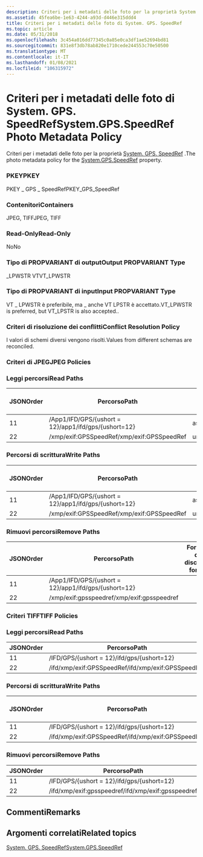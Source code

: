 ```yaml
---
description: Criteri per i metadati delle foto per la proprietà System. GPS. SpeedRef.
ms.assetid: 45fea6be-1e63-4244-a93d-d446e315ddd4
title: Criteri per i metadati delle foto di System. GPS. SpeedRef
ms.topic: article
ms.date: 05/31/2018
ms.openlocfilehash: 3c454a016dd77345c0a85e0ca3df1ae52694bd81
ms.sourcegitcommit: 831e8f3db78ab820e1710cede244553c70e50500
ms.translationtype: MT
ms.contentlocale: it-IT
ms.lasthandoff: 01/08/2021
ms.locfileid: "106315972"
---
```

# <a name="systemgpsspeedref-photo-metadata-policy"></a><span data-ttu-id="8c316-103">Criteri per i metadati delle foto di System. GPS. SpeedRef</span><span class="sxs-lookup"><span data-stu-id="8c316-103">System.GPS.SpeedRef Photo Metadata Policy</span></span>

<span data-ttu-id="8c316-104">Criteri per i metadati delle foto per la proprietà [System. GPS. SpeedRef](../properties/props-system-gps-speedref.md) .</span><span class="sxs-lookup"><span data-stu-id="8c316-104">The photo metadata policy for the [System.GPS.SpeedRef](../properties/props-system-gps-speedref.md) property.</span></span>

### <a name="pkey"></a><span data-ttu-id="8c316-105">PKEY</span><span class="sxs-lookup"><span data-stu-id="8c316-105">PKEY</span></span>

<span data-ttu-id="8c316-106">PKEY \_ GPS \_ SpeedRef</span><span class="sxs-lookup"><span data-stu-id="8c316-106">PKEY\_GPS\_SpeedRef</span></span>

### <a name="containers"></a><span data-ttu-id="8c316-107">Contenitori</span><span class="sxs-lookup"><span data-stu-id="8c316-107">Containers</span></span>

<span data-ttu-id="8c316-108">JPEG, TIFF</span><span class="sxs-lookup"><span data-stu-id="8c316-108">JPEG, TIFF</span></span>

### <a name="read-only"></a><span data-ttu-id="8c316-109">Read-Only</span><span class="sxs-lookup"><span data-stu-id="8c316-109">Read-Only</span></span>

<span data-ttu-id="8c316-110">No</span><span class="sxs-lookup"><span data-stu-id="8c316-110">No</span></span>

### <a name="output-propvariant-type"></a><span data-ttu-id="8c316-111">Tipo di PROPVARIANT di output</span><span class="sxs-lookup"><span data-stu-id="8c316-111">Output PROPVARIANT Type</span></span>

<span data-ttu-id="8c316-112">\_LPWSTR VT</span><span class="sxs-lookup"><span data-stu-id="8c316-112">VT\_LPWSTR</span></span>

### <a name="input-propvariant-type"></a><span data-ttu-id="8c316-113">Tipo di PROPVARIANT di input</span><span class="sxs-lookup"><span data-stu-id="8c316-113">Input PROPVARIANT Type</span></span>

<span data-ttu-id="8c316-114">VT \_ LPWSTR è preferibile, ma \_ anche VT LPSTR è accettato.</span><span class="sxs-lookup"><span data-stu-id="8c316-114">VT\_LPWSTR is preferred, but VT\_LPSTR is also accepted..</span></span>

### <a name="conflict-resolution-policy"></a><span data-ttu-id="8c316-115">Criteri di risoluzione dei conflitti</span><span class="sxs-lookup"><span data-stu-id="8c316-115">Conflict Resolution Policy</span></span>

<span data-ttu-id="8c316-116">I valori di schemi diversi vengono risolti.</span><span class="sxs-lookup"><span data-stu-id="8c316-116">Values from different schemas are reconciled.</span></span>

### <a name="jpeg-policies"></a><span data-ttu-id="8c316-117">Criteri di JPEG</span><span class="sxs-lookup"><span data-stu-id="8c316-117">JPEG Policies</span></span>

### <a name="read-paths"></a><span data-ttu-id="8c316-118">Leggi percorsi</span><span class="sxs-lookup"><span data-stu-id="8c316-118">Read Paths</span></span>



| <span data-ttu-id="8c316-119">JSON</span><span class="sxs-lookup"><span data-stu-id="8c316-119">Order</span></span> | <span data-ttu-id="8c316-120">Percorso</span><span class="sxs-lookup"><span data-stu-id="8c316-120">Path</span></span>                      | <span data-ttu-id="8c316-121">Formato disco</span><span class="sxs-lookup"><span data-stu-id="8c316-121">Disk Format</span></span> |
|-------|---------------------------|-------------|
| <span data-ttu-id="8c316-122">1</span><span class="sxs-lookup"><span data-stu-id="8c316-122">1</span></span>     | <span data-ttu-id="8c316-123">/App1/IFD/GPS/{ushort = 12}</span><span class="sxs-lookup"><span data-stu-id="8c316-123">/app1/ifd/gps/{ushort=12}</span></span> | <span data-ttu-id="8c316-124">ascii</span><span class="sxs-lookup"><span data-stu-id="8c316-124">ascii</span></span>       |
| <span data-ttu-id="8c316-125">2</span><span class="sxs-lookup"><span data-stu-id="8c316-125">2</span></span>     | <span data-ttu-id="8c316-126">/xmp/exif:GPSSpeedRef</span><span class="sxs-lookup"><span data-stu-id="8c316-126">/xmp/exif:GPSSpeedRef</span></span>     | <span data-ttu-id="8c316-127">unicode</span><span class="sxs-lookup"><span data-stu-id="8c316-127">unicode</span></span>     |



 

### <a name="write-paths"></a><span data-ttu-id="8c316-128">Percorsi di scrittura</span><span class="sxs-lookup"><span data-stu-id="8c316-128">Write Paths</span></span>



| <span data-ttu-id="8c316-129">JSON</span><span class="sxs-lookup"><span data-stu-id="8c316-129">Order</span></span> | <span data-ttu-id="8c316-130">Percorso</span><span class="sxs-lookup"><span data-stu-id="8c316-130">Path</span></span>                      | <span data-ttu-id="8c316-131">Formato disco</span><span class="sxs-lookup"><span data-stu-id="8c316-131">Disk Format</span></span> |
|-------|---------------------------|-------------|
| <span data-ttu-id="8c316-132">1</span><span class="sxs-lookup"><span data-stu-id="8c316-132">1</span></span>     | <span data-ttu-id="8c316-133">/App1/IFD/GPS/{ushort = 12}</span><span class="sxs-lookup"><span data-stu-id="8c316-133">/app1/ifd/gps/{ushort=12}</span></span> | <span data-ttu-id="8c316-134">ascii</span><span class="sxs-lookup"><span data-stu-id="8c316-134">ascii</span></span>       |
| <span data-ttu-id="8c316-135">2</span><span class="sxs-lookup"><span data-stu-id="8c316-135">2</span></span>     | <span data-ttu-id="8c316-136">/xmp/exif:GPSSpeedRef</span><span class="sxs-lookup"><span data-stu-id="8c316-136">/xmp/exif:GPSSpeedRef</span></span>     | <span data-ttu-id="8c316-137">unicode</span><span class="sxs-lookup"><span data-stu-id="8c316-137">unicode</span></span>     |



 

### <a name="remove-paths"></a><span data-ttu-id="8c316-138">Rimuovi percorsi</span><span class="sxs-lookup"><span data-stu-id="8c316-138">Remove Paths</span></span>



| <span data-ttu-id="8c316-139">JSON</span><span class="sxs-lookup"><span data-stu-id="8c316-139">Order</span></span> | <span data-ttu-id="8c316-140">Percorso</span><span class="sxs-lookup"><span data-stu-id="8c316-140">Path</span></span>                      | <span data-ttu-id="8c316-141">Formato del disco</span><span class="sxs-lookup"><span data-stu-id="8c316-141">Disk format</span></span> |
|-------|---------------------------|-------------|
| <span data-ttu-id="8c316-142">1</span><span class="sxs-lookup"><span data-stu-id="8c316-142">1</span></span>     | <span data-ttu-id="8c316-143">/App1/IFD/GPS/{ushort = 12}</span><span class="sxs-lookup"><span data-stu-id="8c316-143">/app1/ifd/gps/{ushort=12}</span></span> |             |
| <span data-ttu-id="8c316-144">2</span><span class="sxs-lookup"><span data-stu-id="8c316-144">2</span></span>     | <span data-ttu-id="8c316-145">/xmp/exif:gpsspeedref</span><span class="sxs-lookup"><span data-stu-id="8c316-145">/xmp/exif:gpsspeedref</span></span>     |             |



 

### <a name="tiff-policies"></a><span data-ttu-id="8c316-146">Criteri TIFF</span><span class="sxs-lookup"><span data-stu-id="8c316-146">TIFF Policies</span></span>

### <a name="read-paths"></a><span data-ttu-id="8c316-147">Leggi percorsi</span><span class="sxs-lookup"><span data-stu-id="8c316-147">Read Paths</span></span>



| <span data-ttu-id="8c316-148">JSON</span><span class="sxs-lookup"><span data-stu-id="8c316-148">Order</span></span> | <span data-ttu-id="8c316-149">Percorso</span><span class="sxs-lookup"><span data-stu-id="8c316-149">Path</span></span>                      |         |
|-------|---------------------------|---------|
| <span data-ttu-id="8c316-150">1</span><span class="sxs-lookup"><span data-stu-id="8c316-150">1</span></span>     | <span data-ttu-id="8c316-151">/IFD/GPS/{ushort = 12}</span><span class="sxs-lookup"><span data-stu-id="8c316-151">/ifd/gps/{ushort=12}</span></span>      | <span data-ttu-id="8c316-152">ascii</span><span class="sxs-lookup"><span data-stu-id="8c316-152">ascii</span></span>   |
| <span data-ttu-id="8c316-153">2</span><span class="sxs-lookup"><span data-stu-id="8c316-153">2</span></span>     | <span data-ttu-id="8c316-154">/ifd/xmp/exif:GPSSpeedRef</span><span class="sxs-lookup"><span data-stu-id="8c316-154">/ifd/xmp/exif:GPSSpeedRef</span></span> | <span data-ttu-id="8c316-155">unicode</span><span class="sxs-lookup"><span data-stu-id="8c316-155">unicode</span></span> |



 

### <a name="write-paths"></a><span data-ttu-id="8c316-156">Percorsi di scrittura</span><span class="sxs-lookup"><span data-stu-id="8c316-156">Write Paths</span></span>



| <span data-ttu-id="8c316-157">JSON</span><span class="sxs-lookup"><span data-stu-id="8c316-157">Order</span></span> | <span data-ttu-id="8c316-158">Percorso</span><span class="sxs-lookup"><span data-stu-id="8c316-158">Path</span></span>                      | <span data-ttu-id="8c316-159">Formato disco</span><span class="sxs-lookup"><span data-stu-id="8c316-159">Disk Format</span></span> |
|-------|---------------------------|-------------|
| <span data-ttu-id="8c316-160">1</span><span class="sxs-lookup"><span data-stu-id="8c316-160">1</span></span>     | <span data-ttu-id="8c316-161">/IFD/GPS/{ushort = 12}</span><span class="sxs-lookup"><span data-stu-id="8c316-161">/ifd/gps/{ushort=12}</span></span>      | <span data-ttu-id="8c316-162">ascii</span><span class="sxs-lookup"><span data-stu-id="8c316-162">ascii</span></span>       |
| <span data-ttu-id="8c316-163">2</span><span class="sxs-lookup"><span data-stu-id="8c316-163">2</span></span>     | <span data-ttu-id="8c316-164">/ifd/xmp/exif:GPSSpeedRef</span><span class="sxs-lookup"><span data-stu-id="8c316-164">/ifd/xmp/exif:GPSSpeedRef</span></span> | <span data-ttu-id="8c316-165">unicode</span><span class="sxs-lookup"><span data-stu-id="8c316-165">unicode</span></span>     |



 

### <a name="remove-paths"></a><span data-ttu-id="8c316-166">Rimuovi percorsi</span><span class="sxs-lookup"><span data-stu-id="8c316-166">Remove Paths</span></span>



| <span data-ttu-id="8c316-167">JSON</span><span class="sxs-lookup"><span data-stu-id="8c316-167">Order</span></span> | <span data-ttu-id="8c316-168">Percorso</span><span class="sxs-lookup"><span data-stu-id="8c316-168">Path</span></span>                      |
|-------|---------------------------|
| <span data-ttu-id="8c316-169">1</span><span class="sxs-lookup"><span data-stu-id="8c316-169">1</span></span>     | <span data-ttu-id="8c316-170">/IFD/GPS/{ushort = 12}</span><span class="sxs-lookup"><span data-stu-id="8c316-170">/ifd/gps/{ushort=12}</span></span>      |
| <span data-ttu-id="8c316-171">2</span><span class="sxs-lookup"><span data-stu-id="8c316-171">2</span></span>     | <span data-ttu-id="8c316-172">/ifd/xmp/exif:gpsspeedref</span><span class="sxs-lookup"><span data-stu-id="8c316-172">/ifd/xmp/exif:gpsspeedref</span></span> |



 

## <a name="remarks"></a><span data-ttu-id="8c316-173">Commenti</span><span class="sxs-lookup"><span data-stu-id="8c316-173">Remarks</span></span>

## <a name="related-topics"></a><span data-ttu-id="8c316-174">Argomenti correlati</span><span class="sxs-lookup"><span data-stu-id="8c316-174">Related topics</span></span>

<dl> <dt>

[<span data-ttu-id="8c316-175">System. GPS. SpeedRef</span><span class="sxs-lookup"><span data-stu-id="8c316-175">System.GPS.SpeedRef</span></span>](../properties/props-system-gps-speedref.md)
</dt> </dl>

 

 
